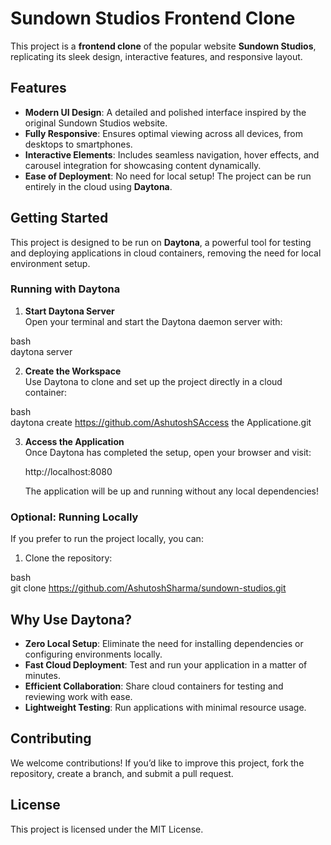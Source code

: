 # Sundown Studios Frontend Clone  

This project is a **frontend clone** of the popular website **Sundown Studios**, replicating its sleek design, interactive features, and responsive layout.  

## Features  

- **Modern UI Design**: A detailed and polished interface inspired by the original Sundown Studios website.  
- **Fully Responsive**: Ensures optimal viewing across all devices, from desktops to smartphones.  
- **Interactive Elements**: Includes seamless navigation, hover effects, and carousel integration for showcasing content dynamically.  
- **Ease of Deployment**: No need for local setup! The project can be run entirely in the cloud using **Daytona**.  

## Getting Started  

This project is designed to be run on **Daytona**, a powerful tool for testing and deploying applications in cloud containers, removing the need for local environment setup.  

### Running with Daytona  

1. **Start Daytona Server**  
   Open your terminal and start the Daytona daemon server with:  
   
bash  
   daytona server  
  
2. **Create the Workspace**  
   Use Daytona to clone and set up the project directly in a cloud container:  
   
bash  
   daytona create https://github.com/AshutoshSAccess the Applicatione.git  
  
3. **Access the Application**  
   Once Daytona has completed the setup, open your browser and visit:  
   
 
   http://localhost:8080  
  
   The application will be up and running without any local dependencies!  

### Optional: Running Locally  

If you prefer to run the project locally, you can:  
1. Clone the repository:  
   
bash  
   git clone https://github.com/AshutoshSharma/sundown-studios.git  
  
 
  
## Why Use Daytona?  

- **Zero Local Setup**: Eliminate the need for installing dependencies or configuring environments locally.  
- **Fast Cloud Deployment**: Test and run your application in a matter of minutes.  
- **Efficient Collaboration**: Share cloud containers for testing and reviewing work with ease.  
- **Lightweight Testing**: Run applications with minimal resource usage.  

## Contributing  

We welcome contributions! If you’d like to improve this project, fork the repository, create a branch, and submit a pull request.  

## License  

This project is licensed under the MIT License.
